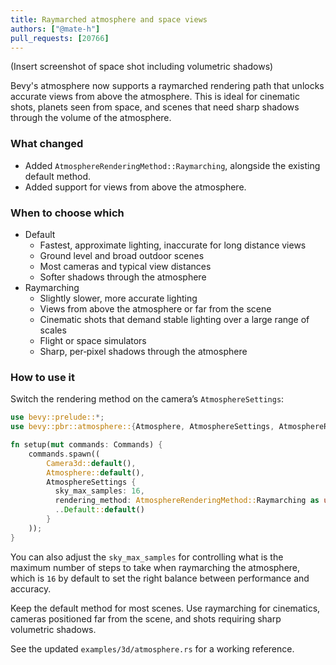 ```yaml
---
title: Raymarched atmosphere and space views
authors: ["@mate-h"]
pull_requests: [20766]
---
```


(Insert screenshot of space shot including volumetric shadows)

Bevy's atmosphere now supports a raymarched rendering path that unlocks accurate views from above the atmosphere. This is ideal for cinematic shots, planets seen from space, and scenes that need sharp shadows through the volume of the atmosphere.

### What changed
- Added `AtmosphereRenderingMethod::Raymarching`, alongside the existing default method.
- Added support for views from above the atmosphere.

### When to choose which
- Default
  - Fastest, approximate lighting, inaccurate for long distance views
  - Ground level and broad outdoor scenes
  - Most cameras and typical view distances
  - Softer shadows through the atmosphere
- Raymarching
  - Slightly slower, more accurate lighting
  - Views from above the atmosphere or far from the scene
  - Cinematic shots that demand stable lighting over a large range of scales
  - Flight or space simulators
  - Sharp, per‑pixel shadows through the atmosphere

### How to use it
Switch the rendering method on the camera’s `AtmosphereSettings`:

```rust
use bevy::prelude::*;
use bevy::pbr::atmosphere::{Atmosphere, AtmosphereSettings, AtmosphereRenderingMethod};

fn setup(mut commands: Commands) {
    commands.spawn((
        Camera3d::default(),
        Atmosphere::default(),
        AtmosphereSettings { 
          sky_max_samples: 16,
          rendering_method: AtmosphereRenderingMethod::Raymarching as u32, 
          ..Default::default() 
        }
    ));
}
```

You can also adjust the `sky_max_samples` for controlling what is the maximum number of steps to take when raymarching the atmosphere, which is `16` by default to set the right balance between performance and accuracy.

Keep the default method for most scenes. Use raymarching for cinematics, cameras positioned far from the scene, and shots requiring sharp volumetric shadows.

See the updated `examples/3d/atmosphere.rs` for a working reference.
